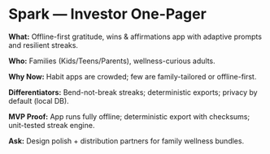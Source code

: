 # Spark — Investor One-Pager

**What:** Offline-first gratitude, wins & affirmations app with adaptive prompts and resilient streaks.

**Who:** Families (Kids/Teens/Parents), wellness-curious adults.

**Why Now:** Habit apps are crowded; few are family-tailored or offline-first.

**Differentiators:** Bend-not-break streaks; deterministic exports; privacy by default (local DB).

**MVP Proof:** App runs fully offline; deterministic export with checksums; unit-tested streak engine.

**Ask:** Design polish + distribution partners for family wellness bundles.
